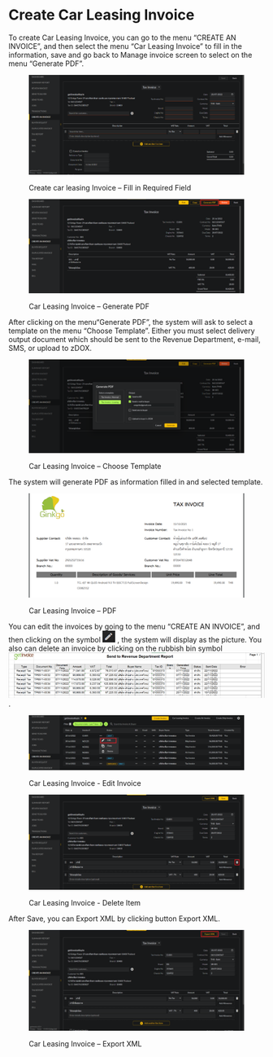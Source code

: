 # Create Car Leasing Invoice

To create Car Leasing Invoice, you can go to the menu “CREATE AN INVOICE”, and then select the menu “Car Leasing Invoice” to fill in the information, save and go back to Manage invoice screen to select on the menu “Generate PDF”.

<figure><img src="../../.gitbook/assets/image (40).png" alt=""><figcaption><p>Create car leasing Invoice – Fill in Required Field</p></figcaption></figure>

<figure><img src="../../.gitbook/assets/image (15).png" alt=""><figcaption><p>Car Leasing Invoice – Generate PDF</p></figcaption></figure>

After clicking on the menu“Generate PDF”, the system will ask to select a template on the menu “Choose Template”. Either you must select delivery output document which should be sent to the Revenue Department, e-mail, SMS, or upload to zDOX.

<figure><img src="../../.gitbook/assets/image (67).png" alt=""><figcaption><p>Car Leasing Invoice – Choose Template</p></figcaption></figure>

The system will generate PDF as information filled in and selected template.

<figure><img src="../../.gitbook/assets/image (53).png" alt=""><figcaption><p>Car Leasing Invoice – PDF</p></figcaption></figure>

You can edit the invoices by going to the menu “CREATE AN INVOICE”, and then clicking on the symbol ![](<../../.gitbook/assets/image (41).png>) , the system will display as the picture. You also can delete an invoice by clicking on the rubbish bin symbol ![](<../../.gitbook/assets/image (30).png>).

<figure><img src="../../.gitbook/assets/image (27).png" alt=""><figcaption><p>Car Leasing Invoice - Edit Invoice</p></figcaption></figure>

<figure><img src="../../.gitbook/assets/image (33).png" alt=""><figcaption><p>Car Leasing Invoice - Delete Item</p></figcaption></figure>

After Save, you can Export XML by clicking button Export XML.

<figure><img src="../../.gitbook/assets/image (70).png" alt=""><figcaption><p>Car Leasing Invoice – Export XML</p></figcaption></figure>
